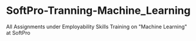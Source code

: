 # SoftPro-Tranning-Machine_Learning
All Assignments  under Employability Skills Training on "Machine Learning" at SoftPro
